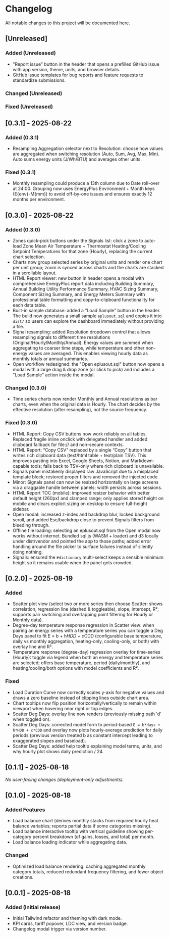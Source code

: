 # Changelog

All notable changes to this project will be documented here.

## [Unreleased]

### Added (Unreleased)

- "Report issue" button in the header that opens a prefilled GitHub issue with app version, theme, units, and browser details.
- GitHub issue templates for bug reports and feature requests to standardize submissions.


### Changed (Unreleased)

### Fixed (Unreleased)

## [0.3.1] - 2025-08-22

### Added (0.3.1)

- Resampling Aggregation selector next to Resolution: choose how values are aggregated when switching resolution (Auto, Sum, Avg, Max, Min). Auto sums energy units (J/Wh/BTU) and averages other units.

### Fixed (0.3.1)

- Monthly resampling could produce a 13th column due to Date roll-over at 24:00. Grouping now uses EnergyPlus Environment + Month keys (E{env}-M{mm}) to avoid off-by-one issues and ensures exactly 12 months per environment.

## [0.3.0] - 2025-08-22

### Added (0.3.0)

- Zones quick-pick buttons under the Signals list: click a zone to auto-load Zone Mean Air Temperature + Thermostat Heating/Cooling Setpoint Temperatures for that zone (Hourly), replacing the current chart selection.
- Charts now group selected series by original units and render one chart per unit group; zoom is synced across charts and the charts are stacked in a scrollable layout.
- HTML Report viewer: new button in header opens a modal with comprehensive EnergyPlus report data including Building Summary, Annual Building Utility Performance Summary, HVAC Sizing Summary, Component Sizing Summary, and Energy Meters Summary with professional table formatting and copy-to-clipboard functionality for each data table.
- Built-in sample database: added a "Load Sample" button in the header. The build now generates a small sample `eplusout.sql` and copies it into `dist/` so users can explore the dashboard immediately without providing a file.
- Signal resampling: added Resolution dropdown control that allows resampling signals to different time resolutions (Original/Hourly/Monthly/Annual). Energy values are summed when aggregating to coarser time steps, while temperature and other non-energy values are averaged. This enables viewing hourly data as monthly totals or annual summaries.
- Open workflow redesigned: the "Open eplusout.sql" button now opens a modal with a large drag & drop zone (or click to pick) and includes a "Load Sample" action inside the modal.

### Changed (0.3.0)

- Time series charts now render Monthly and Annual resolutions as bar charts, even when the original data is Hourly. The chart decides by the effective resolution (after resampling), not the source frequency.

### Fixed (0.3.0)

- HTML Report: Copy CSV buttons now work reliably on all tables. Replaced fragile inline onclick with delegated handler and added clipboard fallback for file:// and non-secure contexts.
- HTML Report: “Copy CSV” replaced by a single “Copy” button that writes rich clipboard data (text/html table + text/plain TSV). This improves pasting into Excel, Google Sheets, Notion, and Markdown-capable tools; falls back to TSV-only where rich clipboard is unavailable.
- Signals panel mistakenly displayed raw JavaScript due to a misplaced template block; restored proper filters and removed the injected code.
- Minor: Signals panel can now be resized horizontally on large screens via a draggable handle between panels; width persists across sessions.
- HTML Report TOC (mobile): improved resizer behavior with better default height (260px) and clamped range; only applies stored height on mobile and clears explicit sizing on desktop to ensure full-height sidebar.
- Open modal: increased z-index and backdrop blur, locked background scroll, and added Esc/backdrop close to prevent Signals filters from bleeding through.
- Offline file loading: selecting an eplusout.sql from the Open modal now works without internet. Bundled sql.js (WASM + loader) and d3 locally under dist/vendor and pointed the app to those paths; added error handling around the file picker to surface failures instead of silently doing nothing.
- Signals: ensured the `#dictionary` multi-select keeps a sensible minimum height so it remains usable when the panel gets crowded.

## [0.2.0] - 2025-08-19

### Added

- Scatter plot view (select two or more series then choose Scatter: shows correlation, regression line (dashed & toggleable), slope, intercept, R²; supports pair switching and overlapping point filtering for Hourly or Monthly data).
- Degree-day temperature response regression in Scatter view: when pairing an energy series with a temperature series you can toggle a Deg Days panel to fit E = b + h*HDD + c*CDD (configurable base temperature, daily vs monthly aggregation, heating-only, cooling-only, or both) with overlay line and R².
- Temperature response (degree-day) regression overlay for time-series (Hourly): toggle via legend when both an energy and temperature series are selected; offers base temperature, period (daily/monthly), and heating/cooling/both options with model coefficients and R².

### Fixed

- Load Duration Curve now correctly scales y-axis for negative values and draws a zero baseline instead of clipping lines outside chart area.
- Chart tooltips now flip position horizontally/vertically to remain within viewport when hovering near right or top edges.
- Scatter Deg Days: overlay line now renders (previously missing path 'd' when toggled on).
- Scatter Deg Days: corrected model form to period-based `E = b*days + h*HDD + c*CDD` and overlay now plots hourly-average prediction for daily periods (previous version treated b as constant intercept leading to exaggerated slopes and baseload).
- Scatter Deg Days: added help tooltip explaining model terms, units, and why hourly plot shows daily prediction / 24.

## [0.1.1] - 2025-08-18

*No user-facing changes (deployment-only adjustments).*

## [0.1.0] - 2025-08-18

### Added Features

- Load balance chart (derives monthly stacks from required hourly heat balance variables; reports partial data if some categories missing).
- Load balance interactive tooltip with vertical guideline showing per-category percent breakdown (of gains, losses, and total) per month.
- Load balance loading indicator while aggregating data.

### Changed

- Optimized load balance rendering: caching aggregated monthly category totals, reduced redundant frequency filtering, and fewer object creations.

## [0.0.1] - 2025-08-18

### Added (initial release)

- Initial Tailwind refactor and theming with dark mode.
- KPI cards, tariff popover, LDC view, and version badge.
- Changelog modal trigger via version number.
